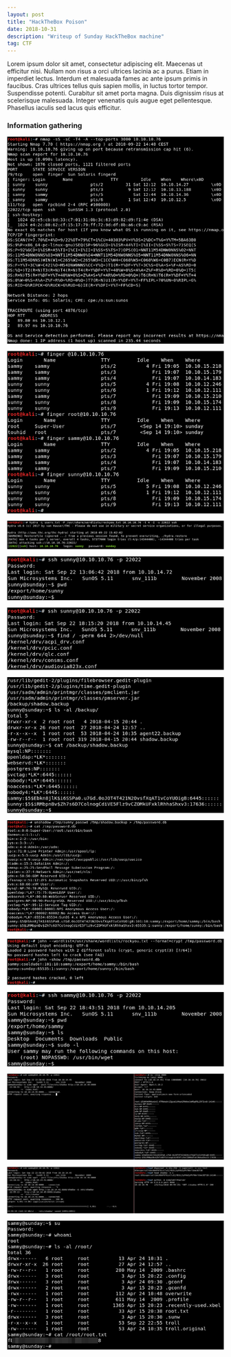 ```yaml
---
layout: post
title: "HackTheBox Poison"
date: 2018-10-31 
description: "Writeup of Sunday HackTheBox machine"
tag: CTF
---
```


Lorem ipsum dolor sit amet, consectetur adipiscing elit. Maecenas ut efficitur nisi. Nullam non risus a orci ultrices lacinia ac a purus. Etiam in imperdiet lectus. Interdum et malesuada fames ac ante ipsum primis in faucibus. Cras ultrices tellus quis sapien mollis, in luctus tortor tempor. Suspendisse potenti. Curabitur sit amet porta magna. Duis dignissim risus at scelerisque malesuada. Integer venenatis quis augue eget pellentesque. Phasellus iaculis sed lacus quis efficitur. 

### Information gathering

![](/images/posts/Sunday/img1.png "nmap output")

![](/images/posts/Sunday/img2.png "User enumeration")

![](/images/posts/Sunday/img3.png "Brute force using hydra")

![](/images/posts/Sunday/img4.png "First shell")

![](/images/posts/Sunday/img5.png "Searching files")

![](/images/posts/Sunday/img6.png "Backup file with read permissions")

![](/images/posts/Sunday/img7.png "Merge shadow and passwd files")

![](/images/posts/Sunday/img8.png "Cracking the password with john")

![](/images/posts/Sunday/img9.png "Searching misconfigurations with the other user")

![](/images/posts/Sunday/img10.png "Sending shadow file")

![](/images/posts/Sunday/img11.png "Generating a new known password for root and upload new shadow file")

![](/images/posts/Sunday/img12.png "Change to root with the known password")